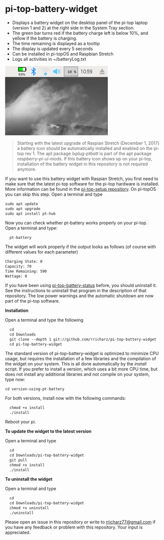 # pi-top-battery-widget

- Displays a battery widget on the desktop panel of the pi-top laptop (version 1 and 2) at the right side
in the System Tray section.
- The green bar turns red if the battery charge left is below 10%, and yellow if the
battery is charging.
- The time remaining is displayed as a tooltip
- The display is updated every 5 seconds
- Can be installed in pi-topOS and Raspbian Stretch
- Logs all activities in ~/batteryLog.txt

![Alt text](icon.png?raw=true "panel with battery widget")

>Starting with the latest upgrade of Raspian Stretch (December 1, 2017) a battery icon
>should be automatically installed and enabled on the pi-top rev 1.
>The apt package *lxplug-ptbatt* is part of the apt package *raspberry-pi-ui-mods*.
>If this battery icon shows up on your pi-top, installation of the battery widget in this
>repository is not required anymore.

If you want to use this battery widget with Raspian Stretch, you first need to make sure
that the latest pi-top software for the pi-top hardware is installed. More
information can be found in the [pi-top-setup repository](http:github.com/rricharz/pi-top-setup). 
On pi-topOS you can skip this step. Open a terminal and type


```
sudo apt update
sudo apt upgrade
sudo apt install pt-hub
```

Now you can check whether pt-battery works properly on your pi-top.
Open a terminal and type:

```
  pt-battery
```

The widget will work properly if the output looks as follows (of course with different values
for each parameter)

```
Charging State: 0
Capacity: 70
Time Remaining: 590
Wattage: 0
```

If you have been using
[pi-top-battery-status](http://github.com/rricharz/pi-top-battery-status) before,
you should uninstall it. See the instructions to uninstall that program in the description
of that repository. The low power warnings and the automatic shutdown are now part of the
pi-top software.


**Installation**

Open a terminal and type the following

```
  cd
  cd Downloads
  git clone --depth 1 git://github.com/rricharz/pi-top-battery-widget
  cd pi-top-battery-widget
```
The standard version of pi-top-battery-widget is optimized to minimize CPU usage, but
requires the installation of a few libraries and the compilation of the widget on your system.
This is all done automatically by the *install* script. If you prefer to install a version,
which uses a bit more CPU time, but does not install any additional libraries and not compile on your system,
type now:
```
cd version-using-pt-battery
```
For both versions, install now with the following commands:
```
  chmod +x install
  ./install 
```

Reboot your pi.


**To update the widget to the latest version**

Open a terminal and type

```
  cd
  cd Downloads/pi-top-battery-widget
  git pull
  chmod +x install
  ./install
```


**To uninstall the widget**

Open a terminal and type

```
  cd
  cd Downloads/pi-top-battery-widget
  chmod +x uninstall
  ./uninstall
```


Please open an issue in this repository or write to rricharz77@gmail.com if you have any feedback
or problem with this repository. Your input is appreciated.